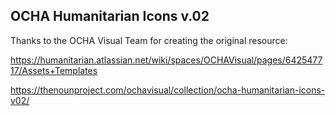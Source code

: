## OCHA Humanitarian Icons v.02
Thanks to the OCHA Visual Team for creating the original resource:

https://humanitarian.atlassian.net/wiki/spaces/OCHAVisual/pages/642547717/Assets+Templates

https://thenounproject.com/ochavisual/collection/ocha-humanitarian-icons-v02/

